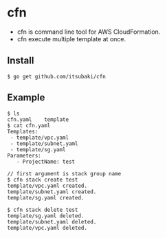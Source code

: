 # cfn

 - cfn is command line tool for AWS CloudFormation.
 - cfn execute multiple template at once.

## Install

```console
$ go get github.com/itsubaki/cfn
```


## Example

```console
$ ls
cfn.yaml	template
$ cat cfn.yaml
Templates:
 - template/vpc.yaml
 - template/subnet.yaml
 - template/sg.yaml
Parameters:
   - ProjectName: test

// first argument is stack group name
$ cfn stack create test
template/vpc.yaml created.
template/subnet.yaml created.
template/sg.yaml created.

$ cfn stack delete test
template/sg.yaml deleted.
template/subnet.yaml deleted.
template/vpc.yaml deleted.
```
